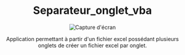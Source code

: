 <div align="center">

  # Separateur_onglet_vba
  
  <img src="https://github.com/anth039/Separateur_onglet_vba/assets/88208959/96016596-37a2-4856-a3b1-61be8469d630" alt="Capture d'écran"/>
  <br>
  <p>
    Application permettant à partir d'un fichier excel possédant plusieurs onglets de créer un fichier excel par onglet.
  </p>
</div>
 

